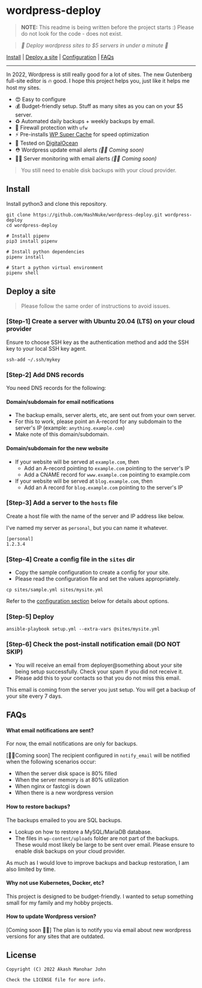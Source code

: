 # wordpress-deploy

> **NOTE:** This readme is being written before the project starts :) Please do not look for the code - does not exist.

> *🚀 Deploy wordpress sites to $5 servers in under a minute 🚀*

[Install](#install) | [Deploy a site](#deploy-a-site) | [Configuration](docs/configuration.md) | [FAQs](#faqs)

-----

In 2022, Wordpress is still really good for a lot of sites. The new Gutenberg full-site editor is 🔥 good. I hope this project helps you, just like it helps me host my sites.

* 😍 Easy to configure
* 💰 Budget-friendly setup. Stuff as many sites as you can on your $5 server.
* ♻️ Automated daily backups + weekly backups by email.
* 💪 Firewall protection with `ufw`
* ⚡️ Pre-installs [WP Super Cache](https://wordpress.org/plugins/wp-super-cache/) for speed optimization
* 🧪 Tested on [DigitalOcean](https://www.digitalocean.com/)
* ⛑ Wordpress update email alerts *(👨‍💻 Coming soon)*
* 👮‍♀️ Server monitoring with email alerts *(👨‍💻 Coming soon)*

> You still need to enable disk backups with your cloud provider.

## Install

Install python3 and clone this repository.

```
git clone https://github.com/HashNuke/wordpress-deploy.git wordpress-deploy
cd wordpress-deploy

# Install pipenv
pip3 install pipenv

# Install python dependencies
pipenv install

# Start a python virtual environment
pipenv shell
```

## Deploy a site

> Please follow the same order of instructions to avoid issues.

### [Step-1] Create a server with Ubuntu 20.04 (LTS) on your cloud provider

Ensure to choose SSH key as the authentication method and add the SSH key to your local SSH key agent.

```
ssh-add ~/.ssh/mykey
```

### [Step-2] Add DNS records

You need DNS records for the following:

#### Domain/subdomain for email notifications

* The backup emails, server alerts, etc, are sent out from your own server.
* For this to work, please point an A-record for any subdomain to the server's IP (example: `anything.example.com`)
* Make note of this domain/subdomain.

#### Domain/subdomain for the new website

* If your website will be served at `example.com`, then
  * Add an A-record pointing to `example.com` pointing to the server's IP
  * Add a CNAME record for `www.example.com` pointing to example.com
* If your website will be served at `blog.example.com`, then
  * Add an A record for `blog.example.com` pointing to the server's IP

### [Step-3] Add a server to the `hosts` file

Create a host file with the name of the server and IP address like below.

I've named my server as `personal`, but you can name it whatever.

```play
[personal]
1.2.3.4
```

### [Step-4] Create a config file in the `sites` dir

* Copy the sample configuration to create a config for your site.
* Please read the configuration file and set the values appropriately.

```
cp sites/sample.yml sites/mysite.yml
```

Refer to the [configuration section](#configuration) below for details about options.

### [Step-5] Deploy

```
ansible-playbook setup.yml --extra-vars @sites/mysite.yml
```

### [Step-6] Check the post-install notification email (DO NOT SKIP)

* You will receive an email from deployer@something about your site being setup successfully. Check your spam if you did not receive it.
* Please add this to your contacts so that you do not miss this email.

This email is coming from the server you just setup. You will get a backup of your site every 7 days.

## FAQs

#### What email notifications are sent?

For now, the email notifications are only for backups.

[👨‍💻Coming soon] The recipient configured in `notify_email` will be notified when the following scenarios occur:
* When the server disk space is 80% filled
* When the server memory is at 80% utilization
* When nginx or fastcgi is down
* When there is a new wordpress version

#### How to restore backups?

The backups emailed to you are SQL backups.
* Lookup on how to restore a MySQL/MariaDB database.
* The files in `wp-content/uploads` folder are not part of the backups. These would most likely be large to be sent over email. Please ensure to enable disk backups on your cloud provider.

As much as I would love to improve backups and backup restoration, I am also limited by time.

#### Why not use Kubernetes, Docker, etc?

This project is designed to be budget-friendly. I wanted to setup something small for my family and my hobby projects.

#### How to update Wordpress version?

[Coming soon 👨‍💻] The plan is to notify you via email about new wordpress versions for any sites that are outdated.

## License

```
Copyright (C) 2022 Akash Manohar John

Check the LICENSE file for more info.
```
